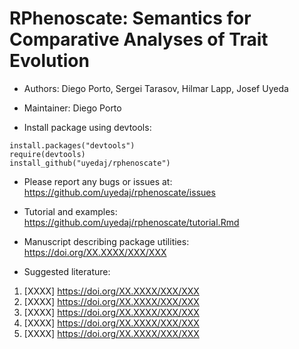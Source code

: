 # RPhenoscate: Semantics for Comparative Analyses of Trait Evolution # 

-   Authors: Diego Porto, Sergei Tarasov, Hilmar Lapp, Josef Uyeda
-   Maintainer: Diego Porto


-   Install package using devtools:
```
install.packages("devtools")
require(devtools)
install_github("uyedaj/rphenoscate")
```


-   Please report any bugs or issues at:
https://github.com/uyedaj/rphenoscate/issues


-   Tutorial and examples:
https://github.com/uyedaj/rphenoscate/tutorial.Rmd


-   Manuscript describing package utilities:
https://doi.org/XX.XXXX/XXX/XXX


-   Suggested literature:
1. [XXXX] https://doi.org/XX.XXXX/XXX/XXX
2. [XXXX] https://doi.org/XX.XXXX/XXX/XXX
3. [XXXX] https://doi.org/XX.XXXX/XXX/XXX
4. [XXXX] https://doi.org/XX.XXXX/XXX/XXX
5. [XXXX] https://doi.org/XX.XXXX/XXX/XXX
